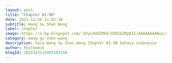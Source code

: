 ```yaml
---
layout: post 
title: "Chapter 81-90"
date: 2021-12-26 21:02:38
subtitle: Wang Gu Shen Wang
label: chapter
image: https://1.bp.blogspot.com/-QVyLO4GEMkE/X9D56ZMpKII/AAAAAAAANws/26GZ-wvJVkgzlyCY-2jokbGcw2nyiPvXgCLcBGAsYHQ/s72-c/2526-bl921123-1.jpg
category: wang-gu-shen-wang
description: baca Wang Gu Shen Wang Chapter 81-90 bahasa indonesia 
author: Postkomik
blogId: 1025313112495192158
---
```

